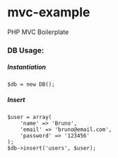 # mvc-example
PHP MVC Boilerplate


### DB Usage:

##### Instantiation

    $db = new DB();

##### Insert

    $user = array(
    	'name' => 'Bruno',
    	'email' => 'bruno@email.com',
    	'password' => '123456'
    );
    $db->insert('users', $user);
